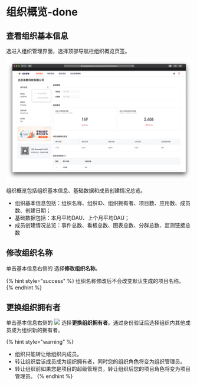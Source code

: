 # 组织概览-done

## 查看组织基本信息

选进入组织管理界面，选择顶部导航栏组织概览页签。

![](../../.gitbook/assets/ying-mu-jie-tu-20200418-xia-wu-4.50.53.png)

组织概览包括组织基本信息、基础数据和成员创建情况总览。

* 组织基本信息包括：组织名称、组织ID、组织拥有者、项目数、应用数、成员数、创建日期；
* 基础数据包括：本月平均DAU、上个月平均DAU；
* 成员创建情况总览：事件总数、看板总数、图表总数、分群总数、监测链接总数

## 修改组织名称

单击基本信息右侧的  选择**修改组织名称**。

{% hint style="success" %}
组织名称修改后不会改变默认生成的项目名称。
{% endhint %}

## 更换组织拥有者

单击基本信息右侧的 ![](https://github.com/growingio/growingio-docs-v3/tree/d520f4a494f6c0635c83422f55c665597e79ee96/.gitbook/assets/dian-dian-dian.png) 选择**更换组织拥有者**。通过身份验证后选择组织内其他成员成为组织新的拥有者。

{% hint style="warning" %}
* 组织只能转让给组织内成员。
* 转让组织后该成员成为组织拥有者，同时您的组织角色将变为组织管理员。
* 转让组织前如果您是项目的超级管理员，转让组织后您的项目角色将变为项目管理员。
{% endhint %}

